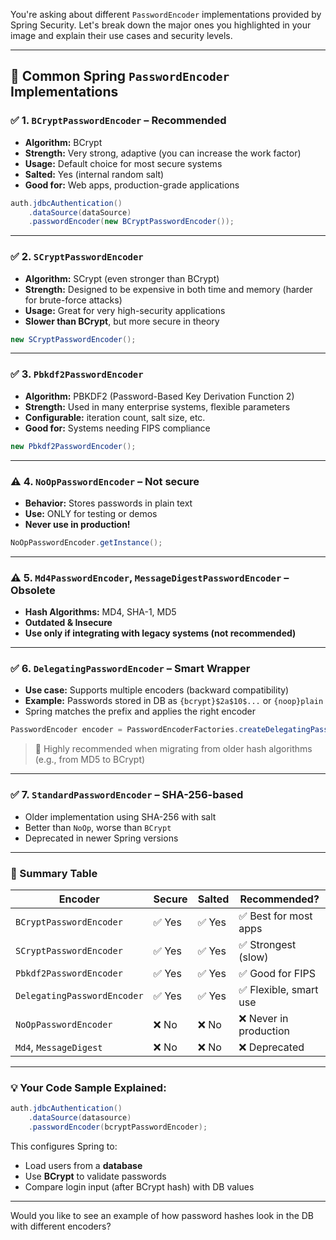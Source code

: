 You're asking about different `PasswordEncoder` implementations provided by Spring Security. Let's break down the major ones you highlighted in your image and explain their use cases and security levels.

---

## 🔐 Common Spring `PasswordEncoder` Implementations

### ✅ 1. `BCryptPasswordEncoder` – **Recommended**

* **Algorithm:** BCrypt
* **Strength:** Very strong, adaptive (you can increase the work factor)
* **Usage:** Default choice for most secure systems
* **Salted:** Yes (internal random salt)
* **Good for:** Web apps, production-grade applications

```java
auth.jdbcAuthentication()
    .dataSource(dataSource)
    .passwordEncoder(new BCryptPasswordEncoder());
```

---

### ✅ 2. `SCryptPasswordEncoder`

* **Algorithm:** SCrypt (even stronger than BCrypt)
* **Strength:** Designed to be expensive in both time and memory (harder for brute-force attacks)
* **Usage:** Great for very high-security applications
* **Slower than BCrypt**, but more secure in theory

```java
new SCryptPasswordEncoder();
```

---

### ✅ 3. `Pbkdf2PasswordEncoder`

* **Algorithm:** PBKDF2 (Password-Based Key Derivation Function 2)
* **Strength:** Used in many enterprise systems, flexible parameters
* **Configurable:** iteration count, salt size, etc.
* **Good for:** Systems needing FIPS compliance

```java
new Pbkdf2PasswordEncoder();
```

---

### ⚠️ 4. `NoOpPasswordEncoder` – **Not secure**

* **Behavior:** Stores passwords in plain text
* **Use:** ONLY for testing or demos
* **Never use in production!**

```java
NoOpPasswordEncoder.getInstance();
```

---

### ⚠️ 5. `Md4PasswordEncoder`, `MessageDigestPasswordEncoder` – **Obsolete**

* **Hash Algorithms:** MD4, SHA-1, MD5
* **Outdated & Insecure**
* **Use only if integrating with legacy systems (not recommended)**

---

### ✅ 6. `DelegatingPasswordEncoder` – **Smart Wrapper**

* **Use case:** Supports multiple encoders (backward compatibility)
* **Example:** Passwords stored in DB as `{bcrypt}$2a$10$...` or `{noop}plain`
* Spring matches the prefix and applies the right encoder

```java
PasswordEncoder encoder = PasswordEncoderFactories.createDelegatingPasswordEncoder();
```

> 🔹 Highly recommended when migrating from older hash algorithms (e.g., from MD5 to BCrypt)

---

### ✅ 7. `StandardPasswordEncoder` – **SHA-256-based**

* Older implementation using SHA-256 with salt
* Better than `NoOp`, worse than `BCrypt`
* Deprecated in newer Spring versions

---

### 🧠 Summary Table

| Encoder                     | Secure | Salted | Recommended?          |
| --------------------------- | ------ | ------ | --------------------- |
| `BCryptPasswordEncoder`     | ✅ Yes  | ✅ Yes  | ✅ Best for most apps  |
| `SCryptPasswordEncoder`     | ✅ Yes  | ✅ Yes  | ✅ Strongest (slow)    |
| `Pbkdf2PasswordEncoder`     | ✅ Yes  | ✅ Yes  | ✅ Good for FIPS       |
| `DelegatingPasswordEncoder` | ✅ Yes  | ✅ Yes  | ✅ Flexible, smart use |
| `NoOpPasswordEncoder`       | ❌ No   | ❌ No   | ❌ Never in production |
| `Md4`, `MessageDigest`      | ❌ No   | ❌ No   | ❌ Deprecated          |

---

### 💡 Your Code Sample Explained:

```java
auth.jdbcAuthentication()
    .dataSource(datasource)
    .passwordEncoder(bcryptPasswordEncoder);
```

This configures Spring to:

* Load users from a **database**
* Use **BCrypt** to validate passwords
* Compare login input (after BCrypt hash) with DB values

---

Would you like to see an example of how password hashes look in the DB with different encoders?
